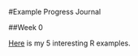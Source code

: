#Example Progress Journal

##Week 0

[Here](files/example_homework_0.html) is my 5 interesting R examples.